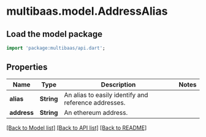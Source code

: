 # multibaas.model.AddressAlias

## Load the model package
```dart
import 'package:multibaas/api.dart';
```

## Properties
Name | Type | Description | Notes
------------ | ------------- | ------------- | -------------
**alias** | **String** | An alias to easily identify and reference addresses. | 
**address** | **String** | An ethereum address. | 

[[Back to Model list]](../README.md#documentation-for-models) [[Back to API list]](../README.md#documentation-for-api-endpoints) [[Back to README]](../README.md)


